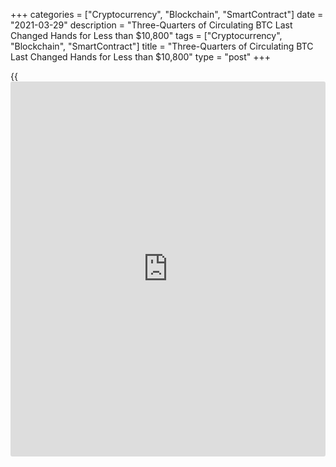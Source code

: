 +++
categories = ["Cryptocurrency", "Blockchain", "SmartContract"]
date = "2021-03-29"
description = "Three-Quarters of Circulating BTC Last Changed Hands for Less than $10,800"
tags = ["Cryptocurrency", "Blockchain", "SmartContract"]
title = "Three-Quarters of Circulating BTC Last Changed Hands for Less than $10,800"
type = "post"
+++

{{<iframe id="large-banner" src="https://www.bounty.group/#slide=19.0" width="100%" height="600" scrolling="no" style="border: 0px solid rgb(216, 221, 230); border-radius: 3px;">}}

Research from on-chain analytics provider Glassnode has found that
roughly three-quarters of circulating Bitcoin last moved on the
[blockchain](https://www.letsplayfx.com/blog/trade-forex-with-bitcoin/) when prices were below $10,800, suggesting most market
participants are long-term holders. Glassnode’s March 29 ‘Week on Chain’
report found that 25.43% of circulating BTC last traded between the
prices of $10,800 and $58,800. With Bitcoin trading for $10,800 just six
months ago, the data suggests one-in-four circulating BTC last changed
hands during either Q2 2020 or Q1 2021.

![Three-Quarters of Circulating BTC Last Changed Hands for Less than
$10,800][1]

The report notes the number of long-term Bitcoin bulls continues to
increase, with many coins that have remained dormant since early in the
current market cycle now being classified by Glassnode as long-term
holdings, or LTH — coins that have not moved on-chain for at least 155
days. As a result, the number of coins being classified as entering into
“illiquid supply” has surged in 2021. The Illiquid Supply Change metric
has shown that the 30-day change in supply is moving from a liquid or
readily traded state into an illiquid state representing HODLed coins.

The report observed that accumulation rates exceeding 130k BTC per month
has been consistently maintained throughout this bull market.
Glassnode’s Coin Days Destroyed metric, or CDD, also points to
increasing hodling among long-term [investor](https://www.fintechee.com/tutorial-for-forex-trading/investor-mode/)s, with CDD suggesting
seasoned [investor](https://www.fintechee.com/tutorial-for-forex-trading/investor-mode/)s are again realizing gains at a rate comparable to
2020 after a surge of profit-taking between November through January.

_Source:[FXPro][2]_

   1. /files/downloads/b/f/5/bf506ae521f54bc0d9922d566416d626_06a666a899e0e4498f86eb8ea3e3862a.png
   2. /geturl/index/15fd30230d5872597914d780edb39714c127fc2d/